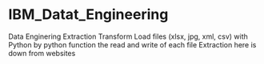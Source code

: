 # IBM_Datat_Engineering

Data Enginering Extraction Transform Load files (xlsx, jpg, xml, csv) with Python by python function
the read and write of each file
Extraction here is down from websites
